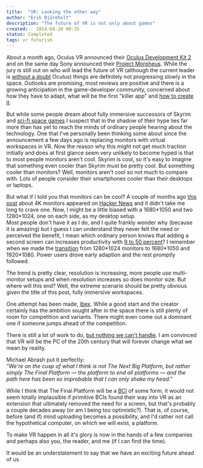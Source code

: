 ```yaml
---
title:  "VR: Looking the other way"
author: "Erik Bjäreholt"
description: "The future of VR is not only about games"
created:   2014-04-20 00:35
status: Completed
tags: vr futurism
---
```


About a month ago, Oculus VR announced their [Oculus Development Kit 2](http://www.oculusvr.com/dk2/) 
and on the same day Sony announced their [Project Morpheus](http://www.ign.com/articles/2014/03/19/gdc-sony-reveals-project-morpheus-playstation-4-vr-headset). 
While the jury is still out on who will lead the future of VR (although the current leader is [without a doubt](http://www.google.com/trends/explore#q=oculus%20rift%2C%20project%20morpheus) Oculus) things are definitely not progressing slowly in the space. Outlooks are promising, most reviews are positive and there is a growing anticipation in the 
game-developer community, concerned about how they have to adapt, what will be the first "killer app" and [how to create it](https://www.youtube.com/watch?v=-YCBadIVro8). 

But while some people dream about fully immersive successors of Skyrim and [sci-fi space games](https://www.youtube.com/watch?v=v70Rmw_PT8o) I suspect that in the shadow of their hype lies far more than has yet to reach the minds of ordinary people hearing about the technology. One that I've personally been thinking some about since the announcement a few days ago is replacing monitors with virtual workspaces in VR. Now the reason why this might not get much traction initially and does at first glance seem very unlikely to become hyped is that to most people monitors aren't cool. Skyrim is cool, so it's easy to imagine that something even cooler than Skyrim must be pretty cool. But something cooler than monitors? Well, monitors aren't cool so not much to compare with. Lots of people consider their smartphones cooler than their desktops or laptops.

But what if I told you that monitors can be cool? A couple of months ago [this post](http://tiamat.tsotech.com/4k-is-for-programmers) about 4K monitors appeared on [Hacker News](https://news.ycombinator.com/item?id=7035030) and it didn't take me long to crave one. 
Now, I might be a little biased with a 1680\*1050 and two 1280\*1024, one on each side, as my desktop setup.  
Most people don't have it as I do, and I quite frankly wonder why (because it is amazing) but I guess I can understand they never felt the need or perceived the benefit, 
I mean which ordinary person knows that adding a second screen can increases productivity with [9 to 50 percent](https://research.microsoft.com/en-us/news/features/vibe.aspx)? I remember when we made the [transition](http://www.google.com/trends/explore#q=1920*1080%2C%201680*1050%2C%201280*1024) from 1280\*1024 monitors to 1680\*1050 and 1920\*1080. Power users drove early adaption and the rest promptly followed.

The trend is pretty clear, resolution is increasing, more people use multi-monitor setups and when resolution increases so does monitor size. But where will this end? Well, the extreme scenario should be pretty obvious given the title of this post, fully immersive workspaces.

One attempt has been made, [Ibex](http://www.roadtovr.com/ibex-virtual-reality-desktop-environment-oculus-rift/). While a good start and the creator certainly has the ambition sought after in the space there is still plenty of room for competition and variants. There might even come out a dominant one if someone jumps ahead of the competition.

There is still a lot of work to do, [but nothing we can't handle](https://www.youtube.com/watch?v=G-2dQoeqVVo). I am convinced that VR will be the PC of the 20th century that will forever change what we mean by reality.

Michael Abrash put it perfectly:   
*"We're on the cusp of what I think is not The Next Big Platform, but rather simply The Final Platform &#8213; the platform to end all platforms &#8213; and the path here has been so improbable that I can only shake my head."*

While I think that The Final Platform will be a [BCI](https://en.wikipedia.org/wiki/Brain%E2%80%93computer_interface) of some form, it would not seem totally implausible if primitive BCIs found their way into VR as an extension that ultimately removed the need for a screen, but that's probably a couple decades away (or am I being too optimistic?). That is, of course, before (and if) mind uploading becomes a possibility, and I'd rather not call the hypothetical computer, on which we will exist, a platform. 

To make VR happen in all it's glory is now in the hands of a few companies and perhaps also you, the reader, and me (if I can find the time).   

It would be an understatement to say that we have an exciting future ahead of us.
